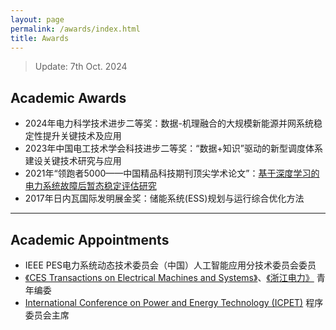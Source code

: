 ```yaml
---
layout: page
permalink: /awards/index.html
title: Awards
---
```


> Update: 7th Oct. 2024

## Academic Awards

- 2024年电力科学技术进步二等奖：数据-机理融合的大规模新能源并网系统稳定性提升关键技术及应用<br>
- 2023年中国电工技术学会科技进步二等奖：“数据+知识”驱动的新型调度体系建设关键技术研究与应用<br>
- 2021年“领跑者5000——中国精品科技期刊顶尖学术论文”：[基于深度学习的电力系统故障后暂态稳定评估研究](https://kns.cnki.net/kcms2/article/abstract?v=sKJ9SXrFdEogCRwMBBZ84pje-75WkQA2mA1MmmcT0TJOnKKhjXgXhcCAoOBN496rClMmjlswYOc_xgjTjcEEAmRdnnfg0EyUAWV_RyFdnEX5HrlkIAuzE51cN1xZ7l_Y2mUHbcoHVCgjUwLRYcpa4_5UpLqXYXa9IgkZVVfVO5O18TpVR2RdaYnr3somOAPo&uniplatform=NZKPT&language=CHS)<br>
- 2017年日内瓦国际发明展金奖：储能系统(ESS)规划与运行综合优化方法<br>

---

## Academic Appointments

- IEEE PES电力系统动态技术委员会（中国）人工智能应用分技术委员会委员<br>
- [《CES Transactions on Electrical Machines and Systems》](http://www.cestems.org/)、[《浙江电力》](https://zjdl.cbpt.cnki.net/WKE3/WebPublication/index.aspx?mid=ZJDL) 青年编委<br>
- [International Conference on Power and Energy Technology (ICPET)](https://www.icpet.org/index.html) 程序委员会主席<br>


<br>
